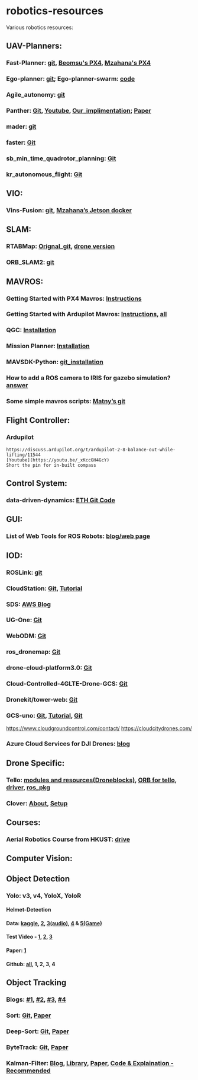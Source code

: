 # robotics-resources
Various robotics resources:

## UAV-Planners:  
### Fast-Planner: [git](https://github.com/HKUST-Aerial-Robotics/Fast-Planner), [Beomsu's PX4](https://github.com/beomsu7/Fast-Planner), [Mzahana's  PX4](https://github.com/mzahana/px4_fast_planner)  
### Ego-planner: [git](https://github.com/ZJU-FAST-Lab/ego-planner); Ego-planner-swarm: [code](https://github.com/ZJU-FAST-Lab/ego-planner-swarm)  
### Agile_autonomy: [git](https://github.com/uzh-rpg/agile_autonomy)  
### Panther: [Git](https://github.com/mit-acl/panther), [Youtube](https://youtu.be/jKmyW6v73tY), [Our_implimentation](https://youtu.be/uFpT98AYgRE); [Paper](https://arxiv.org/pdf/2103.06372.pdf)  
### mader: [git](https://github.com/mit-acl/mader)   
### faster: [Git](https://github.com/mit-acl/faster)  
### sb_min_time_quadrotor_planning: [Git](https://github.com/uzh-rpg/sb_min_time_quadrotor_planning)  
### kr_autonomous_flight: [Git](https://github.com/KumarRobotics/kr_autonomous_flight)  


## VIO:
### Vins-Fusion: [git](https://github.com/HKUST-Aerial-Robotics/VINS-Fusion), [Mzahana’s Jetson docker](https://github.com/mzahana/jetson_vins_fusion_docker)

## SLAM:
### RTABMap: [Orignal_git](https://github.com/introlab/rtabmap), [drone version](https://github.com/matlabbe/rtabmap_drone_example)
### ORB_SLAM2: [git](https://github.com/raulmur/ORB_SLAM2)

## MAVROS:
### Getting Started with PX4 Mavros: [Instructions](https://docs.px4.io/master/en/ros/mavros_installation.html)
### Getting Started with Ardupilot Mavros: [Instructions](https://ardupilot.org/dev/docs/ros.html), [all](https://www.one-tab.com/page/8I7_TS5WTVmngPggBEOr7A)
### QGC: [Installation](https://docs.qgroundcontrol.com/master/en/getting_started/download_and_install.html)
### Mission Planner: [Installation](https://ardupilot.org/planner/docs/mission-planner-installation.html)
### MAVSDK-Python: [git_installation](https://github.com/mavlink/MAVSDK-Python)
### How to add a ROS camera to IRIS for gazebo simulation? [answer](https://discuss.px4.io/t/how-to-add-a-ros-camera-to-iris-for-gazebo-simulation/5118)
### Some simple mavros scripts: [Matny’s git](https://github.com/Matnay/Autonomous-Drone/tree/master/src)

## Flight Controller:
### Ardupilot
	https://discuss.ardupilot.org/t/ardupilot-2-8-balance-out-while-lifting/11544
	[Youtube](https://youtu.be/_xKccGH4GcY)
	Short the pin for in-built compass

## Control System:
### data-driven-dynamics: [ETH Git Code](https://github.com/ethz-asl/data-driven-dynamics)

## GUI:
### List of Web Tools for ROS Robots: [blog/web page](http://robotwebtools.org/)

## IOD:
### ROSLink: [git](https://github.com/aniskoubaa/roslink)
### CloudStation: [Git](https://github.com/CloudStationTeam/cloud_station_web), [Tutorial](https://cloud-station-docs.readthedocs.io/)
### SDS: [AWS Blog](https://aws.amazon.com/blogs/startups/simple-drone-service-from-idea-to-reinvent/)
### UG-One: [Git](https://github.com/IBCNServices/UG-One) 
### WebODM: [Git](https://github.com/OpenDroneMap/WebODM) 
### ros_dronemap: [Git](https://github.com/aniskoubaa/ros_dronemap/tree/master/src)
### drone-cloud-platform3.0: [Git](https://github.com/waiting33118/drone-cloud-platform3.0) 
### Cloud-Controlled-4GLTE-Drone-GCS: [Git](https://github.com/abhijithrm/Cloud-Controlled-4GLTE-Drone-GCS)
### Dronekit/tower-web: [Git](https://github.com/abhijithrm/Cloud-Controlled-4GLTE-Drone-GCS) 
### GCS-uno: [Git](https://github.com/GCS-uno/gcs_uno_server), [Tutorial](https://docs.gcs.uno/ServerSetup/BasicInstallation/), [Git](https://github.com/GCS-uno/gcs_uno_server)
https://www.cloudgroundcontrol.com/contact/
https://cloudcitydrones.com/
### Azure Cloud Services for DJI Drones: [blog](https://www.hackster.io/JiongShi/azure-cloud-services-for-dji-drones-d8d3a3)

## Drone Specific:
### Tello: [modules and resources(Droneblocks)](https://droneblocks.io/apps), [ORB for tello](https://github.com/tau-adl/Tello_ROS_ORBSLAM), [driver](http://wiki.ros.org/tello_driver), [ros_pkg](https://github.com/clydemcqueen/tello_ros)
### Clover: [About](https://clover.coex.tech/en/), [Setup](https://clover.coex.tech/en/simulation_native.html)

## Courses:
### Aerial Robotics Course from HKUST: [drive](https://drive.google.com/drive/folders/1A_AEDB5ff1yewEuAmLP1vNR4qU_LgZ0k?usp=sharing)

## Computer Vision:
## Object Detection
### Yolo: v3, v4, YoloX, YoloR
#### Helmet-Detection
#### Data: [kaggle](https://www.kaggle.com/andrewmvd/hard-hat-detection), [2](https://www.kaggle.com/aditijain04/construction-site-images?select=IMG_20210428_142444__01.jpg), [3(audio)](https://www.kaggle.com/turkertuncer/construction-site-monitoring-sound-signals-dataset?select=1+%28102%29.wav), [4](https://www.kaggle.com/c/nfl-impact-detection/rules) & [5(Game)](https://www.kaggle.com/jianghanhan/tuning-deepsort-helmet-mapping-high-score)
#### Test Video - [1](https://youtu.be/LX6QFDMioNE), [2](https://youtu.be/U4BVH-k_B-s), [3](https://youtu.be/H_f3zXhF1sw)
#### Paper: [1](https://www.hindawi.com/journals/ace/2020/9703560/)
#### Github: [all](https://github.com/topics/helmet-detection), 1, 2, 3, 4


## Object Tracking
### Blogs: [#1](https://viso.ai/deep-learning/object-tracking/), [#2](https://paperswithcode.com/task/object-tracking), [#3](https://www.v7labs.com/blog/object-tracking-guide), [#4](https://medium.com/visionwizard/object-tracking-675d7a33e687)
### Sort: [Git](https://github.com/abewley/sort), [Paper](https://arxiv.org/abs/1602.00763)
### Deep-Sort: [Git](https://github.com/nwojke/deep_sort), [Paper](https://arxiv.org/abs/1703.07402)
### ByteTrack: [Git](https://github.com/ifzhang/ByteTrack), [Paper](https://arxiv.org/abs/2110.06864)
### Kalman-Filter: [Blog](https://medium.com/@jaems33/understanding-kalman-filters-with-python-2310e87b8f48), [Library](https://filterpy.readthedocs.io/en/latest/kalman/KalmanFilter.html), [Paper](https://arxiv.org/pdf/1204.0375.pdf), [Code & Explaination - Recommended](https://github.com/rlabbe/Kalman-and-Bayesian-Filters-in-Python)

